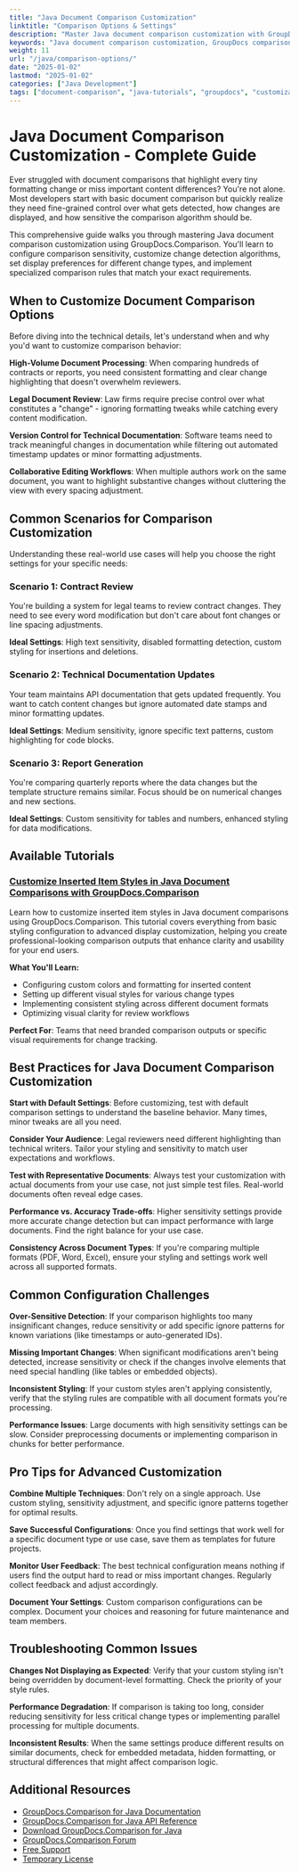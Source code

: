 ```yaml
---
title: "Java Document Comparison Customization"
linktitle: "Comparison Options & Settings"
description: "Master Java document comparison customization with GroupDocs.Comparison. Learn sensitivity settings, styling options, and advanced configuration techniques."
keywords: "Java document comparison customization, GroupDocs comparison settings Java, document comparison options tutorial, Java PDF comparison styling, comparison sensitivity settings"
weight: 11
url: "/java/comparison-options/"
date: "2025-01-02"
lastmod: "2025-01-02"
categories: ["Java Development"]
tags: ["document-comparison", "java-tutorials", "groupdocs", "customization"]
---
```


# Java Document Comparison Customization - Complete Guide

Ever struggled with document comparisons that highlight every tiny formatting change or miss important content differences? You're not alone. Most developers start with basic document comparison but quickly realize they need fine-grained control over what gets detected, how changes are displayed, and how sensitive the comparison algorithm should be.

This comprehensive guide walks you through mastering Java document comparison customization using GroupDocs.Comparison. You'll learn to configure comparison sensitivity, customize change detection algorithms, set display preferences for different change types, and implement specialized comparison rules that match your exact requirements.

## When to Customize Document Comparison Options

Before diving into the technical details, let's understand when and why you'd want to customize comparison behavior:

**High-Volume Document Processing**: When comparing hundreds of contracts or reports, you need consistent formatting and clear change highlighting that doesn't overwhelm reviewers.

**Legal Document Review**: Law firms require precise control over what constitutes a "change" - ignoring formatting tweaks while catching every content modification.

**Version Control for Technical Documentation**: Software teams need to track meaningful changes in documentation while filtering out automated timestamp updates or minor formatting adjustments.

**Collaborative Editing Workflows**: When multiple authors work on the same document, you want to highlight substantive changes without cluttering the view with every spacing adjustment.

## Common Scenarios for Comparison Customization

Understanding these real-world use cases will help you choose the right settings for your specific needs:

### Scenario 1: Contract Review
You're building a system for legal teams to review contract changes. They need to see every word modification but don't care about font changes or line spacing adjustments.

**Ideal Settings**: High text sensitivity, disabled formatting detection, custom styling for insertions and deletions.

### Scenario 2: Technical Documentation Updates  
Your team maintains API documentation that gets updated frequently. You want to catch content changes but ignore automated date stamps and minor formatting updates.

**Ideal Settings**: Medium sensitivity, ignore specific text patterns, custom highlighting for code blocks.

### Scenario 3: Report Generation
You're comparing quarterly reports where the data changes but the template structure remains similar. Focus should be on numerical changes and new sections.

**Ideal Settings**: Custom sensitivity for tables and numbers, enhanced styling for data modifications.

## Available Tutorials

### [Customize Inserted Item Styles in Java Document Comparisons with GroupDocs.Comparison](./groupdocs-comparison-java-custom-inserted-item-styles/)

Learn how to customize inserted item styles in Java document comparisons using GroupDocs.Comparison. This tutorial covers everything from basic styling configuration to advanced display customization, helping you create professional-looking comparison outputs that enhance clarity and usability for your end users.

**What You'll Learn:**
- Configuring custom colors and formatting for inserted content
- Setting up different visual styles for various change types
- Implementing consistent styling across different document formats
- Optimizing visual clarity for review workflows

**Perfect For**: Teams that need branded comparison outputs or specific visual requirements for change tracking.

## Best Practices for Java Document Comparison Customization

**Start with Default Settings**: Before customizing, test with default comparison settings to understand the baseline behavior. Many times, minor tweaks are all you need.

**Consider Your Audience**: Legal reviewers need different highlighting than technical writers. Tailor your styling and sensitivity to match user expectations and workflows.

**Test with Representative Documents**: Always test your customization with actual documents from your use case, not just simple test files. Real-world documents often reveal edge cases.

**Performance vs. Accuracy Trade-offs**: Higher sensitivity settings provide more accurate change detection but can impact performance with large documents. Find the right balance for your use case.

**Consistency Across Document Types**: If you're comparing multiple formats (PDF, Word, Excel), ensure your styling and settings work well across all supported formats.

## Common Configuration Challenges

**Over-Sensitive Detection**: If your comparison highlights too many insignificant changes, reduce sensitivity or add specific ignore patterns for known variations (like timestamps or auto-generated IDs).

**Missing Important Changes**: When significant modifications aren't being detected, increase sensitivity or check if the changes involve elements that need special handling (like tables or embedded objects).

**Inconsistent Styling**: If your custom styles aren't applying consistently, verify that the styling rules are compatible with all document formats you're processing.

**Performance Issues**: Large documents with high sensitivity settings can be slow. Consider preprocessing documents or implementing comparison in chunks for better performance.

## Pro Tips for Advanced Customization

**Combine Multiple Techniques**: Don't rely on a single approach. Use custom styling, sensitivity adjustment, and specific ignore patterns together for optimal results.

**Save Successful Configurations**: Once you find settings that work well for a specific document type or use case, save them as templates for future projects.

**Monitor User Feedback**: The best technical configuration means nothing if users find the output hard to read or miss important changes. Regularly collect feedback and adjust accordingly.

**Document Your Settings**: Custom comparison configurations can be complex. Document your choices and reasoning for future maintenance and team members.

## Troubleshooting Common Issues

**Changes Not Displaying as Expected**: Verify that your custom styling isn't being overridden by document-level formatting. Check the priority of your style rules.

**Performance Degradation**: If comparison is taking too long, consider reducing sensitivity for less critical change types or implementing parallel processing for multiple documents.

**Inconsistent Results**: When the same settings produce different results on similar documents, check for embedded metadata, hidden formatting, or structural differences that might affect comparison logic.

## Additional Resources

- [GroupDocs.Comparison for Java Documentation](https://docs.groupdocs.com/comparison/java/)
- [GroupDocs.Comparison for Java API Reference](https://reference.groupdocs.com/comparison/java/)
- [Download GroupDocs.Comparison for Java](https://releases.groupdocs.com/comparison/java/)
- [GroupDocs.Comparison Forum](https://forum.groupdocs.com/c/comparison)
- [Free Support](https://forum.groupdocs.com/)
- [Temporary License](https://purchase.groupdocs.com/temporary-license/)
